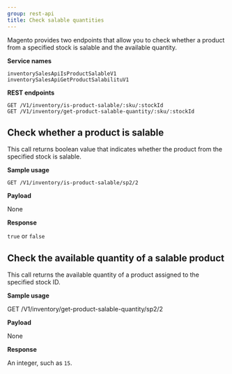 ```yaml
---
group: rest-api
title: Check salable quantities
---
```


Magento provides two endpoints that allow you to check whether a product from a specified stock is salable and the available quantity.

**Service names**

```
inventorySalesApiIsProductSalableV1
inventorySalesApiGetProductSalabilituV1
```

**REST endpoints**

```
GET /V1/inventory/is-product-salable/:sku/:stockId
GET /V1/inventory/get-product-salable-quantity/:sku/:stockId
```

## Check whether a product is salable

This call returns boolean value that indicates whether the product from the specified stock is salable.

**Sample usage**

`GET /V1/inventory/is-product-salable/sp2/2`

**Payload**

None

**Response**

`true` or `false`

## Check the available quantity of a salable product

This call returns the available quantity of a product assigned to the specified stock ID.

**Sample usage**

GET /V1/inventory/get-product-salable-quantity/sp2/2

**Payload**

None

**Response**

An integer, such as `15`.
